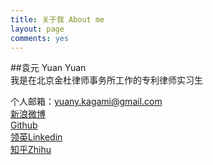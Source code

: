 ```yaml
---
title: 关于我 About me
layout: page
comments: yes
---
```

  
##袁元 Yuan Yuan   
我是在北京金杜律师事务所工作的专利律师实习生

个人邮箱：yuany.kagami@gmail.com   
[新浪微博](http://weibo.com/kagamicth)      
[Github](https://github.com/KagamiYuan)   
[领英Linkedin](http://cn.linkedin.com/pub/yuan-yuan/29/749/b4/)   
[知乎Zhihu](http://www.zhihu.com/people/kagami)